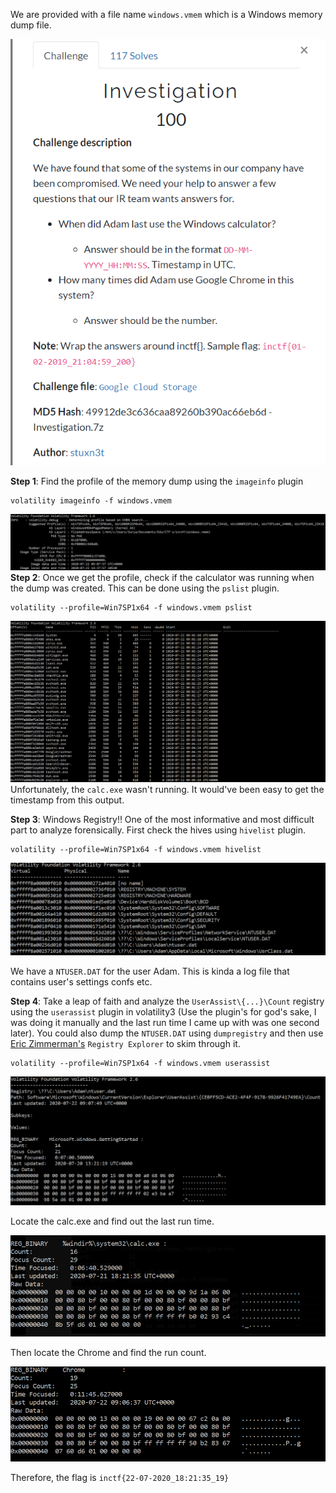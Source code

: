 We are provided with a file name `windows.vmem` which is a Windows memory dump file.

![Challenge Description](images/challenge.png)

**Step 1**: Find the profile of the memory dump using the `imageinfo` plugin
```
volatility imageinfo -f windows.vmem
```
![imageinfo output](images/imageinfo.PNG)
**Step 2**: Once we get the profile, check if the calculator was running when the dump was created. This can be done using the `pslist` plugin.
```
volatility --profile=Win7SP1x64 -f windows.vmem pslist
```
![process list](images/pslist.PNG)
Unfortunately, the `calc.exe` wasn't running. It would've been easy to get the timestamp from this output.

**Step 3**: Windows Registry!! One of the most informative and most difficult part to analyze forensically. First check the hives using `hivelist` plugin.
```
volatility --profile=Win7SP1x64 -f windows.vmem hivelist
```
![registry hive list](images/hivelist.PNG)

We have a `NTUSER.DAT` for the user Adam. This is kinda a log file that contains user's settings confs etc.

**Step 4**: Take a leap of faith and analyze the `UserAssist\{...}\Count` registry using the `userassist` plugin in volatility3 (Use the plugin's for god's sake, I was doing it manually and the last run time I came up with was one second later). You could also dump the `NTUSER.DAT` using `dumpregistry` and then use [Eric Zimmerman's](https://ericzimmerman.github.io/) `Registry Explorer` to skim through it.
```
volatility --profile=Win7SP1x64 -f windows.vmem userassist
```
![userassist count](images/userassist.PNG)

Locate the calc.exe and find out the last run time.

![calc.exe values](images/calc.PNG)

Then locate the Chrome and find the run count.

![chrome.exe values](images/chrome.PNG)

Therefore, the flag is `inctf{22-07-2020_18:21:35_19}`
